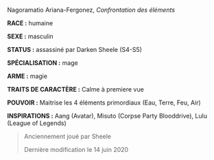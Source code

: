 Nagoramatio Ariana-Fergonez, *Confrontation des éléments*

**RACE :** humaine

**SEXE :** masculin

**STATUS :** assassiné par Darken Sheele (S4-S5)

**SPÉCIALISATION :** mage

**ARME :** magie

**TRAITS DE CARACTÈRE :** Calme à premiere vue

**POUVOIR :** Maitrise les 4 éléments primordiaux (Eau, Terre, Feu, Air)

**INSPIRATIONS :** Aang (Avatar), Misuto (Corpse Party Blooddrive), Lulu (League of Legends)

> Anciennement joué par Sheele
> 
> Dernière modification le 14 juin 2020
